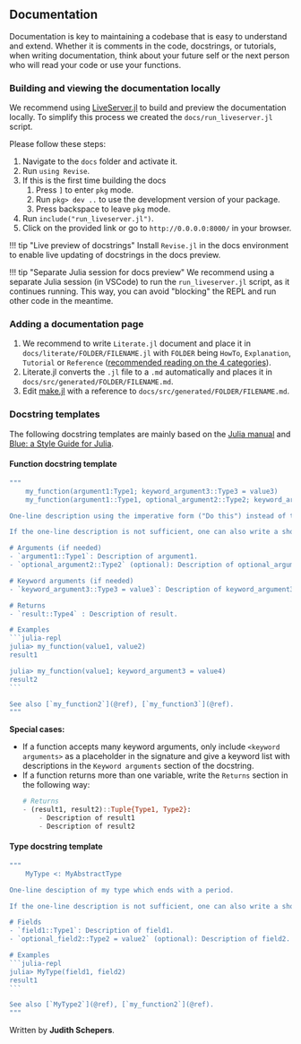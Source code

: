 ## Documentation

Documentation is key to maintaining a codebase that is easy to understand and extend.
Whether it is comments in the code, docstrings, or tutorials, when writing documentation,
 think about your future self or the next person who will read your code or use your functions.

### Building and viewing the documentation locally

We recommend using [LiveServer.jl](https://github.com/JuliaDocs/LiveServer.jl) to build and preview the documentation locally.
To simplify this process we created the `docs/run_liveserver.jl` script.

Please follow these steps:

1. Navigate to the `docs` folder and activate it.
2. Run `using Revise`.
3. If this is the first time building the docs
   1. Press `]` to enter `pkg` mode.
   2. Run `pkg> dev ..` to use the development version of your package.
   3. Press backspace to leave `pkg` mode.
4. Run `include("run_liveserver.jl")`.
5. Click on the provided link or go to `http://0.0.0.0:8000/` in your browser.

!!! tip "Live preview of docstrings"
    Install `Revise.jl` in the docs environment to enable live updating of docstrings in the docs preview.

!!! tip "Separate Julia session for docs preview"
    We recommend using a separate Julia session (in VSCode) to run the `run_liveserver.jl` script, as it continues running. This way, you can avoid "blocking" the REPL and run other code in the meantime.

### Adding a documentation page
1. We recommend to write `Literate.jl` document and place it in `docs/literate/FOLDER/FILENAME.jl` with `FOLDER` being `HowTo`, `Explanation`, `Tutorial` or `Reference` ([recommended reading on the 4 categories](https://documentation.divio.com/)).
2. Literate.jl converts the `.jl` file to a `.md` automatically and places it in `docs/src/generated/FOLDER/FILENAME.md`.
3. Edit [make.jl](https://github.com/unfoldtoolbox/Unfold.jl/blob/main/docs/make.jl) with a reference to `docs/src/generated/FOLDER/FILENAME.md`.

### Docstring templates
The following docstring templates are mainly based on the [Julia manual](https://docs.julialang.org/en/v1/manual/documentation/) and [Blue: a Style Guide for Julia](https://github.com/JuliaDiff/BlueStyle?tab=readme-ov-file#documentation).

#### Function docstring template
````julia
"""
    my_function(argument1:Type1; keyword_argument3::Type3 = value3)
    my_function(argument1::Type1, optional_argument2::Type2; keyword_argument3::Type3 = value3)

One-line description using the imperative form ("Do this") instead of the third person and ending with a period.

If the one-line description is not sufficient, one can also write a short paragraph with additional information.

# Arguments (if needed)
- `argument1::Type1`: Description of argument1.
- `optional_argument2::Type2` (optional): Description of optional_argument2.

# Keyword arguments (if needed)
- `keyword_argument3::Type3 = value3`: Description of keyword_argument3.

# Returns
- `result::Type4` : Description of result.

# Examples
```julia-repl
julia> my_function(value1, value2)
result1

julia> my_function(value1; keyword_argument3 = value4)
result2
```

See also [`my_function2`](@ref), [`my_function3`](@ref).
"""
````
**Special cases:**
- If a function accepts many keyword arguments, only include `<keyword arguments>` as a placeholder in the signature and give a keyword list with descriptions in the `Keyword arguments` section of the docstring.
- If a function returns more than one variable, write the `Returns` section in the following way:
  ```julia
  # Returns
  - (result1, result2)::Tuple{Type1, Type2}:
      - Description of result1
      - Description of result2
  ```

#### Type docstring template
````julia
"""
    MyType <: MyAbstractType

One-line desciption of my type which ends with a period.

If the one-line description is not sufficient, one can also write a short paragraph with additional information.

# Fields
- `field1::Type1`: Description of field1.
- `optional_field2::Type2 = value2` (optional): Description of field2. If not provided, defaults to `value2`.

# Examples
```julia-repl
julia> MyType(field1, field2)
result1
```

See also [`MyType2`](@ref), [`my_function2`](@ref).
"""
````

Written by **Judith Schepers**.